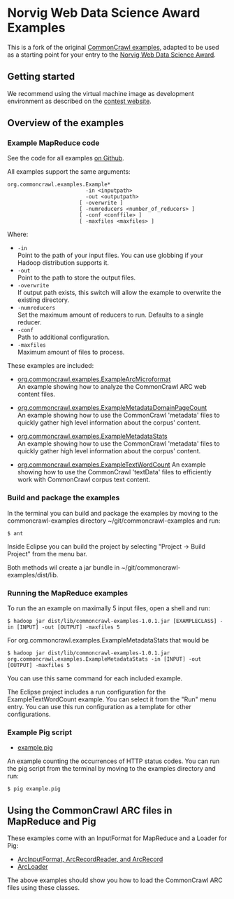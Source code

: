Norvig Web Data Science Award Examples
======================================

This is a fork of the original [CommonCrawl examples][0.1], adapted to be used
as a starting point for your entry to the [Norvig Web Data Science Award][0.2].

[0.1]: https://github.com/commoncrawl/commoncrawl-examples
[0.2]: http://norvigaward.github.com 


Getting started
---------------

We recommend using the virtual machine image as development environment as
described on the [contest website][1.1].

[1.1]: http://norvigaward.github.com/getstarted.html


Overview of the examples
------------------------

### Example MapReduce code

See the code for all examples [on Github][2.1].

All examples support the same arguments:

    org.commoncrawl.examples.Example*
                             -in <inputpath>
                             -out <outputpath>
                           [ -overwrite ]
                           [ -numreducers <number_of_reducers> ]
                           [ -conf <conffile> ]
                           [ -maxfiles <maxfiles> ]

Where:

* `-in`  
  Point to the path of your input files. You can use globbing if your Hadoop
  distribution supports it.
* `-out`  
  Point to the path to store the output files.
* `-overwrite`  
  If output path exists, this switch will allow the example to overwrite the
  existing directory.
* `-numreducers`  
  Set the maximum amount of reducers to run. Defaults to a single reducer.
* `-conf`  
  Path to additional configuration.
* `-maxfiles`  
  Maximum amount of files to process.

These examples are included:

* [org.commoncrawl.examples.ExampleArcMicroformat][2.2]  
An example showing how to analyze the CommonCrawl ARC web content files.

* [org.commoncrawl.examples.ExampleMetadataDomainPageCount][2.3]  
An example showing how to use the CommonCrawl 'metadata' files to quickly
gather high level information about the corpus' content.

* [org.commoncrawl.examples.ExampleMetadataStats][2.4]  
An example showing how to use the CommonCrawl 'metadata' files to quickly
gather high level information about the corpus' content.

* [org.commoncrawl.examples.ExampleTextWordCount][2.5]
An example showing how to use the CommonCrawl 'textData' files to efficiently
work with CommonCrawl corpus text content.

[2.1]: https://github.com/norvigaward/commoncrawl-examples/tree/master/src/java/org/commoncrawl/examples
[2.2]: https://github.com/norvigaward/commoncrawl-examples/blob/master/src/java/org/commoncrawl/examples/ExampleArcMicroformat.java
[2.3]: https://github.com/norvigaward/commoncrawl-examples/blob/master/src/java/org/commoncrawl/examples/ExampleMetadataDomainPageCount.java
[2.4]: https://github.com/norvigaward/commoncrawl-examples/blob/master/src/java/org/commoncrawl/examples/ExampleMetadataStats.java
[2.5]: https://github.com/norvigaward/commoncrawl-examples/blob/master/src/java/org/commoncrawl/examples/ExampleTextWordCount.java


### Build and package the examples

In the terminal you can build and package the examples by moving to the
commoncrawl-examples directory ~/git/commoncrawl-examples and run:

    $ ant

Inside Eclipse you can build the project by selecting "Project → Build Project"
from the menu bar. 

Both methods wil create a jar bundle in ~/git/commoncrawl-examples/dist/lib.


### Running the MapReduce examples

To run the an example on maximally 5 input files, open a shell and run:

    $ hadoop jar dist/lib/commoncrawl-examples-1.0.1.jar [EXAMPLECLASS] -in [INPUT] -out [OUTPUT] -maxfiles 5

For org.commoncrawl.examples.ExampleMetadataStats that would be

    $ hadoop jar dist/lib/commoncrawl-examples-1.0.1.jar org.commoncrawl.examples.ExampleMetadataStats -in [INPUT] -out [OUTPUT] -maxfiles 5

You can use this same command for each included example.

The Eclipse project includes a run configuration for the ExampleTextWordCount
example. You can select it from the "Run" menu entry. You can use this run
configuration as a template for other configurations.


### Example Pig script

 * [example.pig][2.6]  

An example counting the occurrences of HTTP status codes. You can run the pig
script from the terminal by moving to the examples directory and run:

    $ pig example.pig

[2.6]: https://github.com/norvigaward/commoncrawl-examples/blob/master/example.pig


Using the CommonCrawl ARC files in MapReduce and Pig
----------------------------------------------------

These examples come with an InputFormat for MapReduce and a Loader for Pig:

* [ArcInputFormat, ArcRecordReader, and ArcRecord][3.1]
* [ArcLoader][3.2]

[3.1]: https://github.com/norvigaward/commoncrawl-examples/tree/master/src/java/org/commoncrawl/hadoop/mapred
[3.2]: https://github.com/norvigaward/commoncrawl-examples/blob/master/src/java/org/commoncrawl/pig/ArcLoader.java

The above examples should show you how to load the CommonCrawl ARC files using
these classes.
